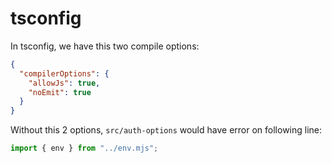 # tsconfig

In tsconfig, we have this two compile options:

```json
{
  "compilerOptions": {
    "allowJs": true,
    "noEmit": true
  }
}
```

Without this 2 options, `src/auth-options` would have error on following line:

```ts
import { env } from "../env.mjs";
```
